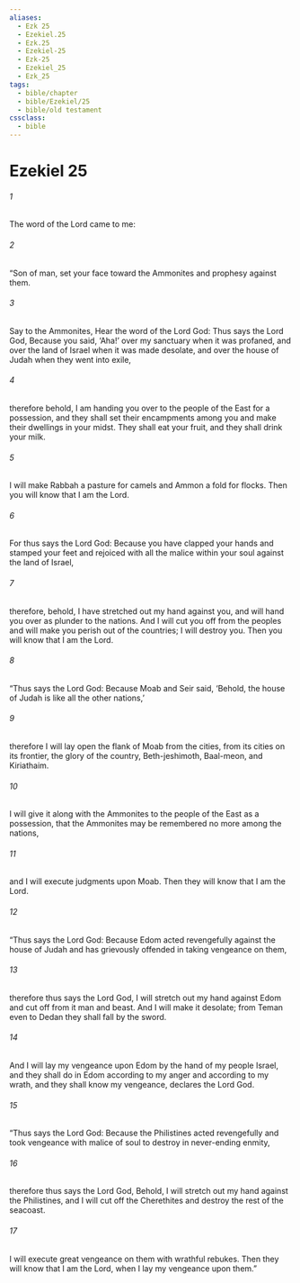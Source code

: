 ```yaml
---
aliases:
  - Ezk 25
  - Ezekiel.25
  - Ezk.25
  - Ezekiel-25
  - Ezk-25
  - Ezekiel_25
  - Ezk_25
tags:
  - bible/chapter
  - bible/Ezekiel/25
  - bible/old testament
cssclass:
  - bible
---
```


# Ezekiel 25

###### 1
The word of the Lord came to me:
###### 2
“Son of man, set your face toward the Ammonites and prophesy against them.
###### 3
Say to the Ammonites, Hear the word of the Lord God: Thus says the Lord God, Because you said, ‘Aha!’ over my sanctuary when it was profaned, and over the land of Israel when it was made desolate, and over the house of Judah when they went into exile,
###### 4
therefore behold, I am handing you over to the people of the East for a possession, and they shall set their encampments among you and make their dwellings in your midst. They shall eat your fruit, and they shall drink your milk.
###### 5
I will make Rabbah a pasture for camels and Ammon a fold for flocks. Then you will know that I am the Lord.
###### 6
For thus says the Lord God: Because you have clapped your hands and stamped your feet and rejoiced with all the malice within your soul against the land of Israel,
###### 7
therefore, behold, I have stretched out my hand against you, and will hand you over as plunder to the nations. And I will cut you off from the peoples and will make you perish out of the countries; I will destroy you. Then you will know that I am the Lord.
###### 8
“Thus says the Lord God: Because Moab and Seir said, ‘Behold, the house of Judah is like all the other nations,’
###### 9
therefore I will lay open the flank of Moab from the cities, from its cities on its frontier, the glory of the country, Beth-jeshimoth, Baal-meon, and Kiriathaim.
###### 10
I will give it along with the Ammonites to the people of the East as a possession, that the Ammonites may be remembered no more among the nations,
###### 11
and I will execute judgments upon Moab. Then they will know that I am the Lord.
###### 12
“Thus says the Lord God: Because Edom acted revengefully against the house of Judah and has grievously offended in taking vengeance on them,
###### 13
therefore thus says the Lord God, I will stretch out my hand against Edom and cut off from it man and beast. And I will make it desolate; from Teman even to Dedan they shall fall by the sword.
###### 14
And I will lay my vengeance upon Edom by the hand of my people Israel, and they shall do in Edom according to my anger and according to my wrath, and they shall know my vengeance, declares the Lord God.
###### 15
“Thus says the Lord God: Because the Philistines acted revengefully and took vengeance with malice of soul to destroy in never-ending enmity,
###### 16
therefore thus says the Lord God, Behold, I will stretch out my hand against the Philistines, and I will cut off the Cherethites and destroy the rest of the seacoast.
###### 17
I will execute great vengeance on them with wrathful rebukes. Then they will know that I am the Lord, when I lay my vengeance upon them.”


